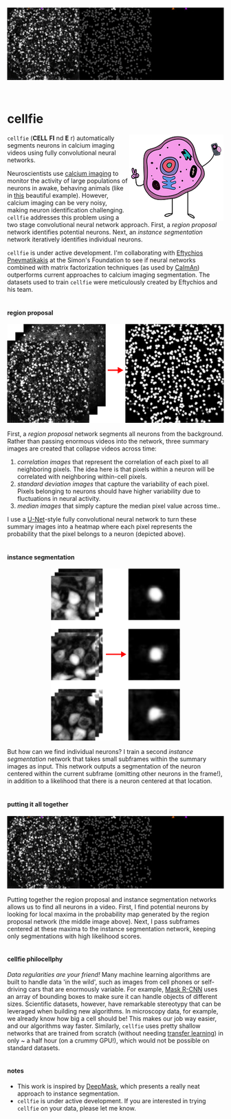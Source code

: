 <p align="center"><img src="images/cellfie_segmentation2.gif"></p></br>

# cellfie

<a href="https://www.teepublic.com/tank-top/2147895-cell-fie"><img src="images/cellfie.png" align=right></a>

`cellfie` (**CELL** **FI** nd **E** r) automatically segments neurons in calcium imaging videos using fully convolutional neural networks.

Neuroscientists use [calcium imaging](https://en.wikipedia.org/wiki/Calcium_imaging) to monitor the activity of large populations of neurons in awake, behaving animals (like in [this](https://www.youtube.com/watch?v=Nxa19uWC_oA) beautiful example). However, calcium imaging can be very noisy, making neuron identification challenging. `cellfie` addresses this problem using a two stage convolutional neural network approach. First, a *region proposal* network identifies potential neurons. Next, an *instance segmentation* network iteratively identifies individual neurons.

`cellfie` is under active development. I'm collaborating with [Eftychios Pnevmatikakis](https://www.simonsfoundation.org/team/eftychios-a-pnevmatikakis/) at the Simon's Foundation to see if neural networks combined with matrix factorization techniques (as used by [CaImAn](https://github.com/flatironinstitute/CaImAn/blob/master/README.md)) outperforms current approaches to calcium imaging segmentation. The datasets used to train `cellfie` were meticulously created by Eftychios and his team.
</br></br>


#### region proposal
<p align="center"><img src="images/rp_sample.png"></p>

First, a *region proposal* network segments all neurons from the background. Rather than passing enormous videos into the network, three summary images are created that collapse videos across time:

1. *correlation images* that represent the correlation of each pixel to all neighboring pixels. The idea here is that pixels within a neuron will be correlated with neighboring within-cell pixels.
2. *standard deviation images* that capture the variability of each pixel. Pixels belonging to neurons should have higher variability due to fluctuations in neural activity.
3. *median images* that simply capture the median pixel value across time..

I use a [U-Net](https://arxiv.org/abs/1505.04597)-style fully convolutional neural network to turn these summary images into a heatmap where each pixel represents the probability that the pixel belongs to a neuron (depicted above).
</br></br>

#### instance segmentation
<p align="center"><img src="images/is_sample.png"></p>

But how can we find individual neurons? I train a second *instance segmentation* network that takes small subframes within the summary images as input. This network outputs a segmentation of the neuron centered within the current subframe (omitting other neurons in the frame!), in addition to a likelihood that there is a neuron centered at that location.
</br></br>

#### putting it all together
<p align="center"><img src="images/cellfie_segmentation2.gif"></p>
Putting together the region proposal and instance segmentation networks allows us to find all neurons in a video. First, I find potential neurons by looking for local maxima in the probability map generated by the region proposal network (the middle image above). Next, I pass subframes centered at these maxima to the instance segmentation network, keeping only segmentations with high likelihood scores.
</br></br>

#### cellfie philocellphy
*Data regularities are your friend!* Many machine learning algorithms are built to handle data 'in the wild', such as images from cell phones or self-driving cars that are enormously variable. For example, [Mask R-CNN](https://arxiv.org/abs/1703.06870) uses an array of bounding boxes to make sure it can handle objects of different sizes. Scientific datasets, however, have remarkable stereotypy that can be leveraged when building new algorithms. In microscopy data, for example, we already know how big a cell should be! This makes our job way easier, and our algorithms way faster. Similarly, `cellfie` uses pretty shallow networks that are trained from scratch (without needing [transfer learning](https://machinelearningmastery.com/transfer-learning-for-deep-learning/)) in only ~ a half hour (on a crummy GPU!), which would not be possible on standard datasets.</br></br>

#### notes

* This work is inspired by [DeepMask](https://arxiv.org/abs/1506.06204), which presents a really neat approach to instance segmentation.
* `cellfie` is under active development. If you are interested in trying `cellfie` on your data, please let me know.
